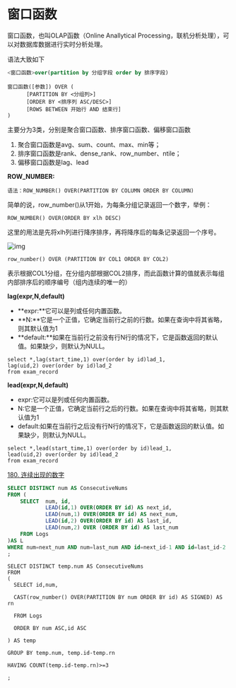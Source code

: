 # 窗口函数

窗口函数，也叫OLAP函数（Online Anallytical Processing，联机分析处理），可以对数据库数据进行实时分析处理。

语法大致如下

```sql
<窗口函数>over(partition by 分组字段 order by 排序字段)
```

```mysql
窗口函数([参数]) OVER (
      [PARTITION BY <分组列>] 
      [ORDER BY <排序列 ASC/DESC>]
      [ROWS BETWEEN 开始行 AND 结束行]
)
```

主要分为3类，分别是聚合窗口函数、排序窗口函数、偏移窗口函数

1. 聚合窗口函数是avg、sum、count、max、min等；
2. 排序窗口函数是rank、dense_rank、row_number、ntile；
3. 偏移窗口函数是lag、lead

**ROW_NUMBER:**

```
语法：ROW_NUMBER() OVER(PARTITION BY COLUMN ORDER BY COLUMN)
```

简单的说，row_number()从1开始，为每条分组记录返回一个数字，举例：

```
ROW_NUMBER() OVER(ORDER BY xlh DESC)
```

这里的用法是先将xlh列进行降序排序，再将降序后的每条记录返回一个序号。

![img](https://img-blog.csdnimg.cn/fa6060df50b24adb86a6e2cf955f8f53.png)

```
row_number() OVER (PARTITION BY COL1 ORDER BY COL2)
```

表示根据COL1分组，在分组内部根据COL2排序，而此函数计算的值就表示每组内部排序后的顺序编号（组内连续的唯一的）

**lag(expr,N,default)**

- **expr:**它可以是列或任何内置函数。
- **N:**它是一个正值，它确定当前行之前的行数。如果在查询中将其省略，则其默认值为1
- **default:**如果在当前行之前没有行N行的情况下，它是函数返回的默认值。如果缺少，则默认为NULL。

```
select *,lag(start_time,1) over(order by id)lad_1,
lag(uid,2) over(order by id)lad_2 
from exam_record
```

**lead(expr,N,default)**

- expr:它可以是列或任何内置函数。
- N:它是一个正值，它确定当前行之后的行数。如果在查询中将其省略，则其默认值为1
- default:如果在当前行之后没有行N行的情况下，它是函数返回的默认值。如果缺少，则默认为NULL。

```
select *,lead(start_time,1) over(order by id)lead_1,
lead(uid,2) over(order by id)lead_2 
from exam_record
```

[180. 连续出现的数字](https://leetcode.cn/problems/consecutive-numbers/)

```sql
SELECT DISTINCT num AS ConsecutiveNums
FROM (
    SELECT  num, id,
            LEAD(id,1) OVER(ORDER BY id) AS next_id,
            LEAD(num,1) OVER(ORDER BY id) AS next_num,
            LEAD(id,2) OVER(ORDER BY id) AS last_id,
            LEAD(num,2) OVER (ORDER BY id) AS last_num
    FROM Logs 
)AS L
WHERE num=next_num AND num=last_num AND id=next_id-1 AND id=last_id-2
;
```

```
SELECT DISTINCT temp.num AS ConsecutiveNums
FROM 
(  
  SELECT id,num,

  CAST(row_number() OVER(PARTITION BY num ORDER BY id) AS SIGNED) AS rn 

  FROM Logs 

  ORDER BY num ASC,id ASC

) AS temp 

GROUP BY temp.num, temp.id-temp.rn

HAVING COUNT(temp.id-temp.rn)>=3 

;
```

